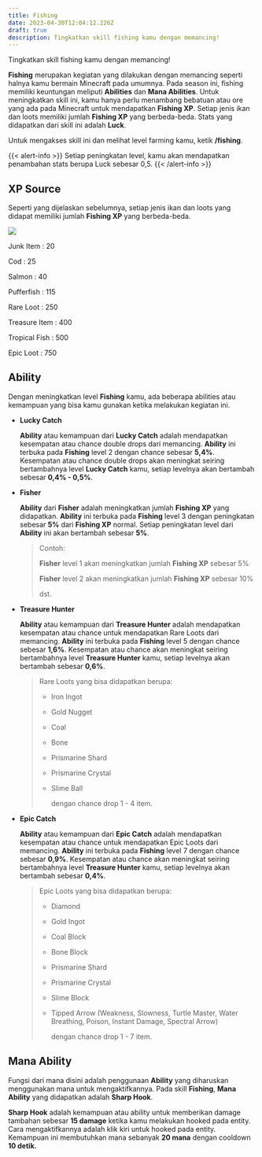 ```yaml
---
title: Fishing
date: 2023-04-30T12:04:12.226Z
draft: true
description: Tingkatkan skill fishing kamu dengan memancing!
---
```

Tingkatkan skill fishing kamu dengan memancing!

**Fishing** merupakan kegiatan yang dilakukan dengan memancing seperti halnya kamu bermain Minecraft pada umumnya. Pada season ini, fishing memiliki keuntungan meliputi **Abilities** dan **Mana Abilities**. Untuk meningkatkan skill ini, kamu hanya perlu menambang bebatuan atau ore yang ada pada Minecraft untuk mendapatkan **Fishing XP**. Setiap jenis ikan dan loots memiliki jumlah **Fishing XP** yang berbeda-beda. Stats yang didapatkan dari skill ini adalah **Luck**.

Untuk mengakses skill ini dan melihat level farming kamu, ketik **/fishing**.

{{< alert-info >}} Setiap peningkatan level, kamu akan mendapatkan penambahan stats berupa Luck sebesar 0,5. {{< /alert-info >}}

## XP Source

Seperti yang dijelaskan sebelumnya, setiap jenis ikan dan loots yang didapat memiliki jumlah **Fishing XP** yang berbeda-beda.

![](/img/uploads/fishingxp.png)

Junk Item : 20

Cod : 25

Salmon : 40

Pufferfish : 115

Rare Loot : 250 

Treasure Item : 400

Tropical Fish : 500

Epic Loot : 750

## Ability

Dengan meningkatkan level **Fishing** kamu, ada beberapa abilities atau kemampuan yang bisa kamu gunakan ketika melakukan kegiatan ini.

* **Lucky Catch**

  **Ability** atau kemampuan dari **Lucky Catch** adalah mendapatkan kesempatan atau chance double drops dari memancing. **Ability** ini terbuka pada **Fishing** level 2 dengan chance sebesar **5,4%**. Kesempatan atau chance double drops akan meningkat seiring bertambahnya level **Lucky Catch** kamu, setiap levelnya akan bertambah sebesar **0,4% - 0,5%**. 
* **Fisher**

  **Ability** dari **Fisher** adalah meningkatkan jumlah **Fishing XP** yang didapatkan. **Ability** ini terbuka pada **Fishing** level 3 dengan peningkatan sebesar **5%** dari **Fishing XP** normal. Setiap peningkatan level dari **Ability** ini akan bertambah sebesar **5%**.

  > Contoh:
  >
  > **Fisher** level 1 akan meningkatkan jumlah **Fishing XP** sebesar 5%
  >
  > **Fisher** level 2 akan meningkatkan jumlah **Fishing XP** sebesar 10%
  >
  > dst.
* **Treasure Hunter**

  **Ability** atau kemampuan dari **Treasure Hunter** adalah mendapatkan kesempatan atau chance untuk mendapatkan Rare Loots dari memancing. **Ability** ini terbuka pada **Fishing** level 5 dengan chance sebesar **1,6%**. Kesempatan atau chance akan meningkat seiring bertambahnya level **Treasure Hunter** kamu, setiap levelnya akan bertambah sebesar **0,6%**. 

  > Rare Loots yang bisa didapatkan berupa:
  >
  > * Iron Ingot
  > * Gold Nugget
  > * Coal
  > * Bone
  > * Prismarine Shard
  > * Prismarine Crystal
  > * Slime Ball
  >
  >   dengan chance drop 1 - 4 item.
* **Epic Catch**

  **Ability** atau kemampuan dari **Epic Catch** adalah mendapatkan kesempatan atau chance untuk mendapatkan Epic Loots dari memancing. **Ability** ini terbuka pada **Fishing** level 7 dengan chance sebesar **0,9%**. Kesempatan atau chance akan meningkat seiring bertambahnya level **Treasure Hunter** kamu, setiap levelnya akan bertambah sebesar **0,4%**.

  > Epic Loots yang bisa didapatkan berupa:
  >
  > * Diamond
  > * Gold Ingot
  > * Coal Block
  > * Bone Block
  > * Prismarine Shard
  > * Prismarine Crystal
  > * Slime Block
  > * Tipped Arrow (Weakness, Slowness, Turtle Master, Water Breathing, Poison, Instant Damage, Spectral Arrow)
  >
  >   dengan chance drop 1 - 7 item.

## Mana Ability

Fungsi dari mana disini adalah penggunaan **Ability** yang diharuskan menggunakan mana untuk mengaktifkannya. Pada skill **Fishing**, **Mana Ability** yang didapatkan adalah **Sharp Hook**.

**Sharp Hook** adalah kemampuan atau ability untuk memberikan damage tambahan sebesar **15 damage** ketika kamu melakukan hooked pada entity. Cara mengaktifkannya adalah klik kiri untuk hooked pada entity. Kemampuan ini membutuhkan mana sebanyak **20 mana** dengan cooldown **10 detik.**